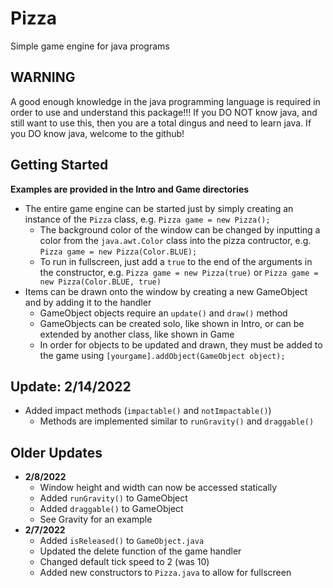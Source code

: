 # Pizza
Simple game engine for java programs
## **WARNING** 
A good enough knowledge in the java programming language is required in order to use and understand this package!!! If you DO NOT know java, and still want to use this, then you are a total dingus and need to learn java. If you DO know java, welcome to the github!
## Getting Started
**Examples are provided in the Intro and Game directories**
- The entire game engine can be started just by simply creating an instance of the `Pizza` class, e.g. `Pizza game = new Pizza();`
  - The background color of the window can be changed by inputting a color from the `java.awt.Color` class into the pizza contructor, e.g. `Pizza game = new Pizza(Color.BLUE);`
  - To run in fullscreen, just add a `true` to the end of the arguments in the constructor, e.g. `Pizza game = new Pizza(true)` or `Pizza game = new Pizza(Color.BLUE, true)`
- Items can be drawn onto the window by creating a new GameObject and by adding it to the handler
  - GameObject objects require an `update()` and `draw()` method
  - GameObjects can be created solo, like shown in Intro, or can be extended by another class, like shown in Game
  - In order for objects to be updated and drawn, they must be added to the game using `[yourgame].addObject(GameObject object);`
## Update: 2/14/2022
- Added impact methods (`impactable()` and `notImpactable()`)
  - Methods are implemented similar to `runGravity()` and `draggable()`
## Older Updates
- **2/8/2022**
  - Window height and width can now be accessed statically
  - Added `runGravity()` to GameObject
  - Added `draggable()` to GameObject
  - See Gravity for an example
- **2/7/2022**
  - Added `isReleased()` to `GameObject.java`
  - Updated the delete function of the game handler
  - Changed default tick speed to 2 (was 10)
  - Added new constructors to `Pizza.java` to allow for fullscreen
